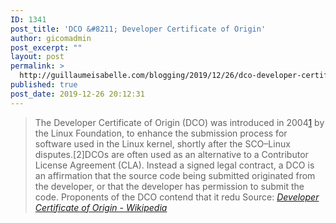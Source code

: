 ```yaml
---
ID: 1341
post_title: 'DCO &#8211; Developer Certificate of Origin'
author: gicomadmin
post_excerpt: ""
layout: post
permalink: >
  http://guillaumeisabelle.com/blogging/2019/12/26/dco-developer-certificate-of-origin/
published: true
post_date: 2019-12-26 20:12:31
---
```

> The Developer Certificate of Origin (DCO) was introduced in 2004[1] by the Linux Foundation, to enhance the submission process for software used in the Linux kernel, shortly after the SCO–Linux disputes.[2]DCOs are often used as an alternative to a Contributor License Agreement (CLA). Instead a signed legal contract, a DCO is an affirmation that the source code being submitted originated from the developer, or that the developer has permission to submit the code. Proponents of the DCO contend that it redu Source: *[Developer Certificate of Origin - Wikipedia][1]*

 [1]: https://en.wikipedia.org/wiki/Developer_Certificate_of_Origin